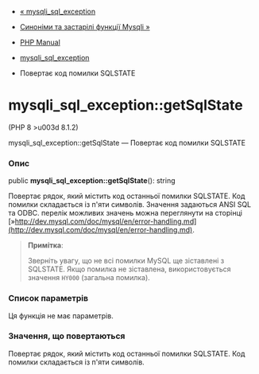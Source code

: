 - [« mysqli_sql_exception](class.mysqli-sql-exception.md)
- [Синоніми та застарілі функції Mysqli »](ref.mysqli.md)

- [PHP Manual](index.md)
- [mysqli_sql_exception](class.mysqli-sql-exception.md)
- Повертає код помилки SQLSTATE

# mysqli_sql_exception::getSqlState

(PHP 8 \>u003d 8.1.2)

mysqli_sql_exception::getSqlState — Повертає код помилки SQLSTATE

### Опис

public **mysqli_sql_exception::getSqlState**(): string

Повертає рядок, який містить код останньої помилки SQLSTATE. Код помилки
складається із п'яти символів. Значення задаються ANSI SQL та ODBC. перелік
можливих значень можна переглянути на сторінці
[»http://dev.mysql.com/doc/mysql/en/error-handling.md](http://dev.mysql.com/doc/mysql/en/error-handling.md).

> **Примітка**:
>
> Зверніть увагу, що не всі помилки MySQL ще зіставлені з
> SQLSTATE. Якщо помилка не зіставлена, використовується значення `HY000`
> (загальна помилка).

### Список параметрів

Ця функція не має параметрів.

### Значення, що повертаються

Повертає рядок, який містить код останньої помилки SQLSTATE. Код помилки
складається із п'яти символів.
